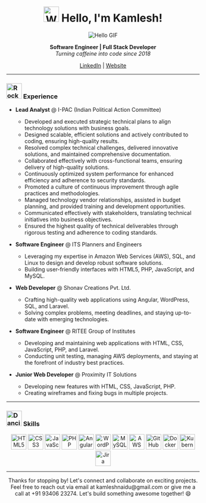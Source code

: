 <h1 align="center"><img src="https://media.tenor.com/SNL9_xhZl9oAAAAi/waving-hand-joypixels.gif" width="40" height="40" alt="Waving Hand Joypixels Sticker - Waving Hand Joypixels Hi Stickers" style="background-color: unset;"> Hello, I'm Kamlesh!</h1>

<p align="center">
  <img src="https://media.giphy.com/media/f3iwJFOVOwuy7K6FFw/giphy.gif" alt="Hello GIF" />
</p>

<p align="center">
  <strong>Software Engineer | Full Stack Developer</strong>
  <br />
  <em>Turning caffeine into code since 2018</em>
</p>

<p align="center">
  <a href="https://www.linkedin.com/in/kamlesh-naidu-007/">LinkedIn</a> |
  <a href="https://kamleshnaidu.com">Website</a>
</p>

---

### <img src="https://media.tenor.com/GocCvG7hs78AAAAi/rocket-joypixels.gif" width="40" height="40" alt="Rocket Joypixels Sticker - Rocket Joypixels Flying Up Stickers" style="background-color: unset;"> Experience

- **Lead Analyst** @ I-PAC (Indian Political Action Committee)
  - Developed and executed strategic technical plans to align technology solutions with business goals.
  - Designed scalable, efficient solutions and actively contributed to coding, ensuring high-quality results.
  - Resolved complex technical challenges, delivered innovative solutions, and maintained comprehensive documentation.
  - Collaborated effectively with cross-functional teams, ensuring delivery of high-quality solutions.
  - Continuously optimized system performance for enhanced efficiency and adherence to security standards.
  - Promoted a culture of continuous improvement through agile practices and methodologies.
  - Managed technology vendor relationships, assisted in budget planning, and provided training and development opportunities.
  - Communicated effectively with stakeholders, translating technical initiatives into business objectives.
  - Ensured the highest quality of technical deliverables through rigorous testing and adherence to coding standards.
    
- **Software Engineer** @ ITS Planners and Engineers
  - Leveraging my expertise in Amazon Web Services (AWS), SQL, and Linux to design and develop robust software solutions.
  - Building user-friendly interfaces with HTML5, PHP, JavaScript, and MySQL.
  
- **Web Developer** @ Shonav Creations Pvt. Ltd.
  - Crafting high-quality web applications using Angular, WordPress, SQL, and Laravel.
  - Solving complex problems, meeting deadlines, and staying up-to-date with emerging technologies.
  
- **Software Engineer** @ RITEE Group of Institutes
  - Developing and maintaining web applications with HTML, CSS, JavaScript, PHP, and Laravel.
  - Conducting unit testing, managing AWS deployments, and staying at the forefront of industry best practices.

- **Junior Web Developer** @ Proximity IT Solutions
  - Developing new features with HTML, CSS, JavaScript, PHP.
  - Creating wireframes and fixing bugs in multiple projects.
---

### <img src="https://media.tenor.com/0MJDMUB--skAAAAi/dancing-blob.gif" width="40" height="40" alt="Dancing Blob Sticker - Dancing Blob Glasses Stickers" style="background-color: unset;"> Skills

<p align="center">
  <img src="https://img.icons8.com/color/48/000000/html-5.png" alt="HTML5" title="HTML5" width="40" height="40" />
  <img src="https://img.icons8.com/color/48/000000/css3.png" alt="CSS3" title="CSS3" width="40" height="40" />
  <img src="https://img.icons8.com/color/48/000000/javascript.png" alt="JavaScript" title="JavaScript" width="40" height="40" />
  <img src="https://img.icons8.com/color/48/000000/php.png" alt="PHP" title="PHP" width="40" height="40" />
  <img src="https://img.icons8.com/color/48/000000/angularjs.png" alt="Angular" title="Angular" width="40" height="40" />
  <img src="https://img.icons8.com/color/48/000000/wordpress.png" alt="WordPress" title="WordPress" width="40" height="40" />
  <img src="https://img.icons8.com/color/48/000000/mysql.png" alt="MySQL" title="MySQL" width="40" height="40" />
  <img src="https://img.icons8.com/color/48/000000/amazon-web-services.png" alt="AWS" title="AWS" width="40" height="40" />
  <img src="https://img.icons8.com/ios-filled/48/000000/github.png" alt="GitHub" title="GitHub" width="40" height="40" />
  <img src="https://img.icons8.com/color/48/000000/docker.png" alt="Docker" title="Docker" width="40" height="40" />
  <img src="https://img.icons8.com/color/48/000000/kubernetes.png" alt="Kubernetes" title="Kubernetes" width="40" height="40" />
  <img src="https://img.icons8.com/color/48/000000/jira.png" alt="Jira" title="Jira" width="40" height="40" />
</p>

---

<p align="center">
  Thanks for stopping by! Let's connect and collaborate on exciting projects. Feel free to reach out via email at kamleshnaidu@gmail.com or give me a call at +91 93406 23274. Let's build something awesome together! 😄
</p>
